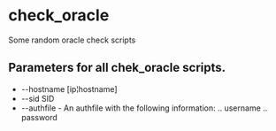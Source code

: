 # check_oracle
Some random oracle check scripts

## Parameters for all chek_oracle scripts.

- --hostname  [ip¦hostname]
- --sid SID 
- --authfile - An authfile with the following information:
.. username
.. password
